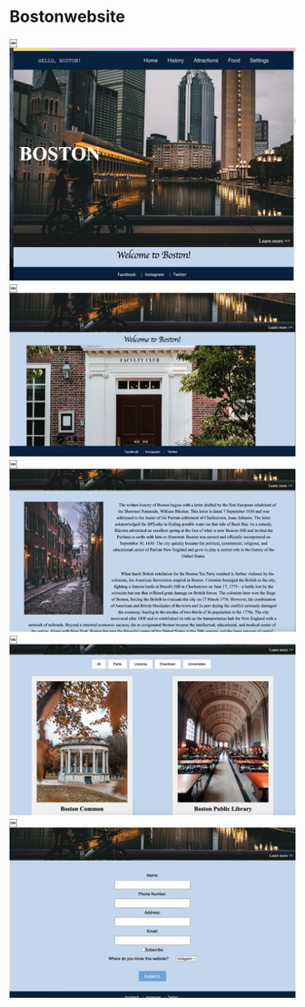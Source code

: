 # Bostonwebsite

￼![Image](./Screenshot_boston.JPG)
￼![Image](./Screenshot_welcome.JPG)
￼![Image](./Screenshot_history.JPG)
￼![Image](./Screenshot_attractions.JPG)
￼![Image](./Screenshot_rigister.JPG)
